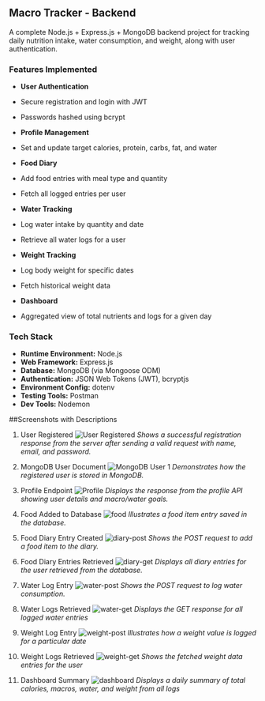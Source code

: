 ## Macro Tracker - Backend

A complete Node.js + Express.js + MongoDB backend project for tracking daily nutrition intake, water consumption, and weight, along with user authentication.

### Features Implemented

-  **User Authentication**
  - Secure registration and login with JWT
  - Passwords hashed using bcrypt

-  **Profile Management**
  - Set and update target calories, protein, carbs, fat, and water

-  **Food Diary**
  - Add food entries with meal type and quantity
  - Fetch all logged entries per user

-  **Water Tracking**
  - Log water intake by quantity and date
  - Retrieve all water logs for a user

-  **Weight Tracking**
  - Log body weight for specific dates
  - Fetch historical weight data

-  **Dashboard**
  - Aggregated view of total nutrients and logs for a given day


### Tech Stack

- **Runtime Environment:** Node.js
- **Web Framework:** Express.js
- **Database:** MongoDB (via Mongoose ODM)
- **Authentication:** JSON Web Tokens (JWT), bcryptjs
- **Environment Config:** dotenv
- **Testing Tools:** Postman
- **Dev Tools:** Nodemon



##Screenshots with Descriptions


1. User Registered
![User Registered](/img/image-0.png)
*Shows a successful registration response from the server after sending a valid request with name, email, and password.*

2. MongoDB User Document
![MongoDB User 1](img/image-1.png)
*Demonstrates how the registered user is stored in MongoDB.*

3. Profile Endpoint
![Profile](img/image-2.png)
*Displays the response from the profile API showing user details and macro/water goals.*

4. Food Added to Database
![food](img/image-3.png)
*Illustrates a food item entry saved in the database.*

5. Food Diary Entry Created
![diary-post](img/image-4.png)
*Shows the POST request to add a food item to the diary.*

6. Food Diary Entries Retrieved
![diary-get](img/image-5.png)
*Displays all diary entries for the user retrieved from the database.*

7. Water Log Entry
![water-post](img/image-6.png)
*Shows the POST request to log water consumption.*

8. Water Logs Retrieved
![water-get](img/image-7.png)
*Displays the GET response for all logged water entries*

9. Weight Log Entry
![weight-post](img/image-8.png)
*Illustrates how a weight value is logged for a particular date*

10. Weight Logs Retrieved
![weight-get](img/image-9.png)
*Shows the fetched weight data entries for the user*

11. Dashboard Summary
![dashboard](img/image-10.png)
*Displays a daily summary of total calories, macros, water, and weight from all logs*